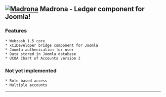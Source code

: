 
[![Madrona](http://madrona.phpfogapp.com/administrator/components/com_madrona/assets/images/madrona.png "Madrona Legger")](http://madrona.phpfogapp.com)
Madrona - Ledger component for Joomla!
---

### Features
 
	* Webzash 1.5 core
	* xCIDeveloper bridge component for Joomla
	* Joomla authenication for user
	* Data stored in Joomla database
	* UCOA Chart of Accounts version 3

### Not yet implemented
	
	* Role based access
	* Multiple accounts

---
